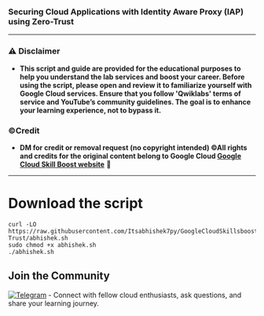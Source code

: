 ### Securing Cloud Applications with Identity Aware Proxy (IAP) using Zero-Trust


---


### ⚠️ Disclaimer
- **This script and guide are provided for  the educational purposes to help you understand the lab services and boost your career. Before using the script, please open and review it to familiarize yourself with Google Cloud services. Ensure that you follow 'Qwiklabs' terms of service and YouTube’s community guidelines. The goal is to enhance your learning experience, not to bypass it.**

### ©Credit
- **DM for credit or removal request (no copyright intended) ©All rights and credits for the original content belong to Google Cloud [Google Cloud Skill Boost website](https://www.cloudskillsboost.google/)** 🙏

---
# Download the script

```
curl -LO https://raw.githubusercontent.com/Itsabhishek7py/GoogleCloudSkillsboost/refs/heads/main/Securing%20Cloud%20Applications%20with%20Identity%20Aware%20Proxy%20IAP%20using%20Zero-Trust/abhishek.sh
sudo chmod +x abhishek.sh
./abhishek.sh
```



## Join the Community

[![Telegram](https://img.shields.io/badge/Join-Telegram_Group-blue?style=for-the-badge&logo=telegram)](https://t.me/+gBcgRTlZLyM4OGI1) - Connect with fellow cloud enthusiasts, ask questions, and share your learning journey.
